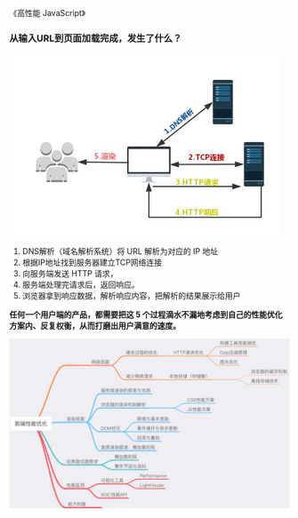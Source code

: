 《高性能 JavaScript》

### 从输入URL到页面加载完成，发生了什么？

![脑图](.\img\2.jpg)

1. DNS解析（域名解析系统）将 URL 解析为对应的 IP 地址
2. 根据IP地址找到服务器建立TCP网络连接
3. 向服务端发送 HTTP 请求，
4. 服务端处理完请求后，返回响应。
5. 浏览器拿到响应数据，解析响应内容，把解析的结果展示给用户

**任何一个用户端的产品，都需要把这 5 个过程滴水不漏地考虑到自己的性能优化方案内、反复权衡，从而打磨出用户满意的速度。**

![脑图](.\img\1.jpg)















